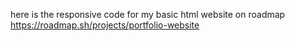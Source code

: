 here is the responsive code for my basic html website on roadmap https://roadmap.sh/projects/portfolio-website
